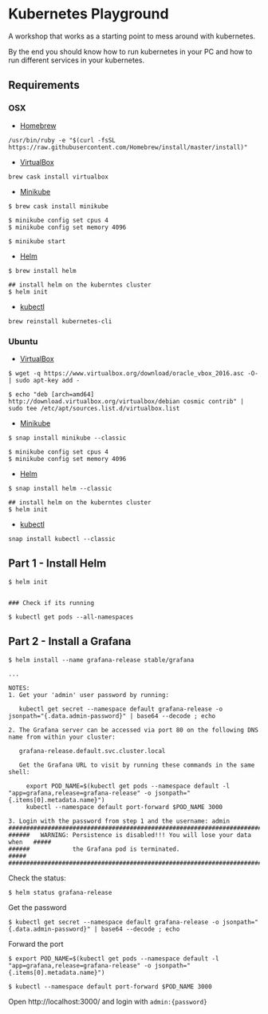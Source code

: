 # Kubernetes Playground

A workshop that works as a starting point to mess around with kubernetes.

By the end you should know how to run kubernetes in your PC and how to run
different services in your kubernetes.

## Requirements

### OSX

* [Homebrew](https://brew.sh/)

`/usr/bin/ruby -e "$(curl -fsSL https://raw.githubusercontent.com/Homebrew/install/master/install)"`

* [VirtualBox](https://www.virtualbox.org/)

`brew cask install virtualbox`

* [Minikube](https://github.com/kubernetes/minikube)

```
$ brew cask install minikube

$ minikube config set cpus 4
$ minikube config set memory 4096

$ minikube start
```

* [Helm]([https://github.com/kubernetes/minikube](https://helm.sh/))

```
$ brew install helm

## install helm on the kuberntes cluster
$ helm init
```

* [kubectl](https://kubernetes.io/docs/tasks/tools/install-kubectl/)

`brew reinstall kubernetes-cli`

### Ubuntu

* [VirtualBox]([https://github.com/kubernetes/minikube](https://www.virtualbox.org/))

```
$ wget -q https://www.virtualbox.org/download/oracle_vbox_2016.asc -O- | sudo apt-key add -

$ echo "deb [arch=amd64] http://download.virtualbox.org/virtualbox/debian cosmic contrib" | sudo tee /etc/apt/sources.list.d/virtualbox.list
```

* [Minikube](https://github.com/kubernetes/minikube)

```
$ snap install minikube --classic

$ minikube config set cpus 4
$ minikube config set memory 4096
```

* [Helm]([https://github.com/kubernetes/minikube](https://helm.sh/))

```
$ snap install helm --classic

## install helm on the kuberntes cluster
$ helm init
```

* [kubectl](https://kubernetes.io/docs/tasks/tools/install-kubectl/)

`snap install kubectl --classic`


## Part 1 - Install Helm

```
$ helm init


### Check if its running

$ kubectl get pods --all-namespaces
```

## Part 2 - Install a Grafana

```
$ helm install --name grafana-release stable/grafana

...

NOTES:
1. Get your 'admin' user password by running:

   kubectl get secret --namespace default grafana-release -o jsonpath="{.data.admin-password}" | base64 --decode ; echo

2. The Grafana server can be accessed via port 80 on the following DNS name from within your cluster:

   grafana-release.default.svc.cluster.local

   Get the Grafana URL to visit by running these commands in the same shell:

     export POD_NAME=$(kubectl get pods --namespace default -l "app=grafana,release=grafana-release" -o jsonpath="{.items[0].metadata.name}")
     kubectl --namespace default port-forward $POD_NAME 3000

3. Login with the password from step 1 and the username: admin
#################################################################################
######   WARNING: Persistence is disabled!!! You will lose your data when   #####
######            the Grafana pod is terminated.                            #####
#################################################################################
```


Check the status:

```
$ helm status grafana-release
```

Get the password

```
$ kubectl get secret --namespace default grafana-release -o jsonpath="{.data.admin-password}" | base64 --decode ; echo
```

Forward the port

```
$ export POD_NAME=$(kubectl get pods --namespace default -l "app=grafana,release=grafana-release" -o jsonpath="{.items[0].metadata.name}")

$ kubectl --namespace default port-forward $POD_NAME 3000
```

Open http://localhost:3000/ and login with `admin:{password}`